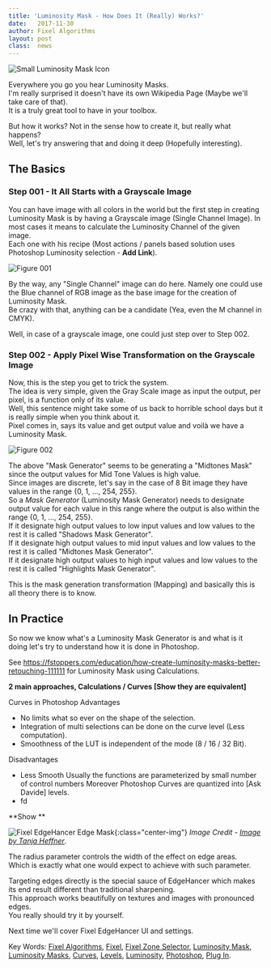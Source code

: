 ```yaml
---
title: 'Luminosity Mask - How Does It (Really) Works?'
date: 	2017-11-30
author: Fixel Algorithms
layout: post
class:  news
---
```

![Small Luminosity Mask Icon][1]

Everywhere you go you hear Luminosity Masks.  
I'm really surprised it doesn't have its own Wikipedia Page (Maybe we'll take care of that).  
It is a truly great tool to have in your toolbox.

But how it works? Not in the sense how to create it, but really what happens?  
Well, let's try answering that and doing it deep (Hopefully interesting).

## The Basics

### Step 001 - It All Starts with a Grayscale Image
You can have image with all colors in the world but the first step in creating Luminosity Mask is by having a Grayscale image (Single Channel Image).
In most cases it means to calculate the Luminosity Channel of the given image.  
Each one with his recipe (Most actions / panels based solution uses Photoshop Luminosity selection - **Add Link**).

![Figure 001][Figure001]

By the way, any "Single Channel" image can do here. Namely one could use the Blue channel of RGB image as the base image for the creation of Luminosity Mask.  
Be crazy with that, anything can be a candidate (Yea, even the M channel in CMYK).

Well, in case of a grayscale image, one could just step over to Step 002.

### Step 002 - Apply Pixel Wise Transformation on the Grayscale Image

Now, this is the step you get to trick the system.  
The idea is very simple, given the Gray Scale image as input the output, per pixel, is a function only of its value.  
Well, this sentence might take some of us back to horrible school days but it is really simple when you think about it.  
Pixel comes in, says its value and get output value and voilà we have a Luminosity Mask.

![Figure 002][Figure002]

The above "Mask Generator" seems to be generating a "Midtones Mask" since the output values for Mid Tone Values is high value.  
Since images are discrete, let's say in the case of 8 Bit image they have values in the range {0, 1, ..., 254, 255}.  
So a *Mask Generator* (Luminosity Mask Generator) needs to designate output value for each value in this range where the output is also within the range {0, 1, ..., 254, 255}.  
If it designate high output values to low input values and low values to the rest it is called "Shadows Mask Generator".  
If it designate high output values to mid input values and low values to the rest it is called "Midtones Mask Generator".  
If it designate high output values to high input values and low values to the rest it is called "Highlights Mask Generator".

This is the mask generation transformation (Mapping) and basically this is all theory there is to know.

## In Practice
So now we know what's a Luminosity Mask Generator is and what is it doing let's try to understand how it is done in Photoshop.

See https://fstoppers.com/education/how-create-luminosity-masks-better-retouching-111111 for Luminosity Mask using Calculations.

**2 main approaches, Calculations / Curves [Show they are equivalent]**

Curves in Photoshop
Advantages
 *  No limits what so ever on the shape of the selection.
 *  Integration of multi selections can be done on the curve level (Less computation).
 *  Smoothness of the LUT is independent of the mode (8 / 16 / 32 Bit).

Disadvantages
 *  Less Smooth
    Usually the functions are parameterized by small number of control numbers
    Moreover Photoshop Curves are quantized into [Ask Davide] levels.
 *  fd

**Show **

![Fixel EdgeHancer Edge Mask][7]{:class="center-img"}
*Image Credit - [Image by Tanja Heffner][8]*.

The radius parameter controls the width of the effect on edge areas.  
Which is exactly what one would expect to achieve with such parameter.

Targeting edges directly is the special sauce of EdgeHancer which makes its end result different than traditional sharpening.  
This approach works beautifully on textures and images with pronounced edges.  
You really should try it by yourself.

Next time we'll cover Fixel EdgeHancer UI and settings.

Key Words: [Fixel Algorithms][2], [Fixel][2], [Fixel Zone Selector][2], [Luminosity Mask][2],  [Luminosity Masks][2], [Curves][2], [Levels][2], [Luminosity][2], [Photoshop][2], [Plug In][2].


<!-- This is commented out -->
  [1]: {{site.baseurl}}/news/images/FixelEdgeHancer2/FixelEdgeHancer2Icon150px.png "Fixel EdgeHancer 2"
  [2]: {{site.baseurl}}products/zoneselector/ "Fixel Zone Selector 1 PS Product Page"
  [3]: http://www.davidebarranca.com "Davide Barranca - Photoshop, etc."
  [4]: http://www.davidebarranca.com/2012/09/decomposing_sharpening_part_1/ "Decomposing Sharpening #1 Introduction"
  [5]: http://www.davidebarranca.com/2013/01/double-usm-photoshop-sharpening-script-1-introduction/ "Double USM Photoshop Sharpening Script #1: Introduction"
  [6]: {{site.baseurl}}/news/images/FixelEdgeHancer2/SharpeningInputImageAnimated.png "Classic Image Sharpening"
  [7]: {{site.baseurl}}/news/images/FixelEdgeHancer2/EdgeMaskRadiusAnalysisAnimated.png "Fixel EdgeHancer Edge Mask"
  [8]: https://unsplash.com/photos/rNBYe4QlAIQ "Image by Tanja Heffner"
  [Figure001]: Diagram001.png "Figure 001 - Extracting Luminosity Channel from RGB Image"
  [Figure002]: Diagram002.png "Figure 002 - Mapping Grayscale Image into Luminosity Mask"
